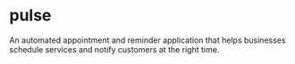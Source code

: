 # pulse
An automated appointment and reminder application that helps businesses schedule services and notify customers at the right time.
